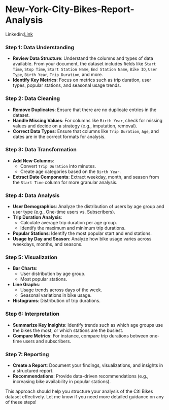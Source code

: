 # New-York-City-Bikes-Report-Analysis
Linkedin:[Link](https://www.linkedin.com/posts/soundar-n-4488p_new-york-city-bikes-data-analysis-activity-7235556726618382336-hb-8?utm_source=share&utm_medium=member_desktop)
### Step 1: **Data Understanding**
   - **Review Data Structure**: Understand the columns and types of data available. From your document, the dataset includes fields like `Start Time`, `Stop Time`, `Start Station Name`, `End Station Name`, `Bike ID`, `User Type`, `Birth Year`, `Trip Duration`, and more.
   - **Identify Key Metrics**: Focus on metrics such as trip duration, user types, popular stations, and seasonal usage trends.

### Step 2: **Data Cleaning**
   - **Remove Duplicates**: Ensure that there are no duplicate entries in the dataset.
   - **Handle Missing Values**: For columns like `Birth Year`, check for missing values and decide on a strategy (e.g., imputation, removal).
   - **Correct Data Types**: Ensure that columns like `Trip Duration`, `Age`, and dates are in the correct formats for analysis.

### Step 3: **Data Transformation**
   - **Add New Columns**: 
     - Convert `Trip Duration` into minutes.
     - Create age categories based on the `Birth Year`.
   - **Extract Date Components**: Extract weekday, month, and season from the `Start Time` column for more granular analysis.

### Step 4: **Data Analysis**
   - **User Demographics**: Analyze the distribution of users by age group and user type (e.g., One-time users vs. Subscribers).
   - **Trip Duration Analysis**: 
     - Calculate average trip duration per age group.
     - Identify the maximum and minimum trip durations.
   - **Popular Stations**: Identify the most popular start and end stations.
   - **Usage by Day and Season**: Analyze how bike usage varies across weekdays, months, and seasons.

### Step 5: **Visualization**
   - **Bar Charts**: 
     - User distribution by age group.
     - Most popular stations.
   - **Line Graphs**: 
     - Usage trends across days of the week.
     - Seasonal variations in bike usage.
   - **Histograms**: Distribution of trip durations.

### Step 6: **Interpretation**
   - **Summarize Key Insights**: Identify trends such as which age groups use the bikes the most, or which stations are the busiest.
   - **Compare Metrics**: For instance, compare trip durations between one-time users and subscribers.

### Step 7: **Reporting**
   - **Create a Report**: Document your findings, visualizations, and insights in a structured report.
   - **Recommendations**: Provide data-driven recommendations (e.g., increasing bike availability in popular stations).

This approach should help you structure your analysis of the Citi Bikes dataset effectively. Let me know if you need more detailed guidance on any of these steps!
